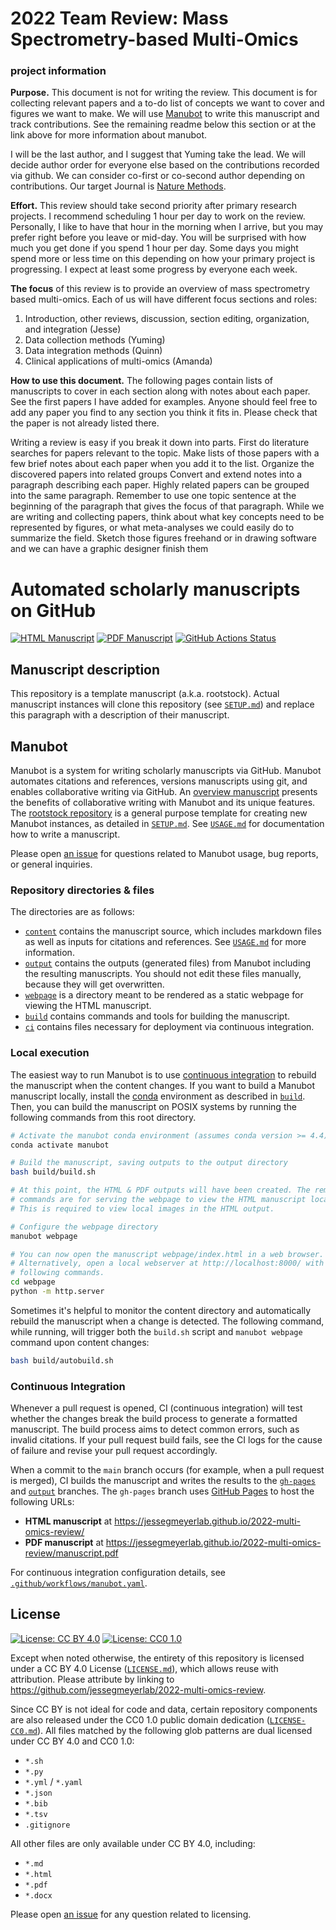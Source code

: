 # 2022 Team Review: Mass Spectrometry-based Multi-Omics
### project information


**Purpose.** This document is not for writing the review. This document is for collecting relevant papers and a to-do list of concepts we want to cover and figures we want to make. We will use [Manubot](https://github.com/manubot/manubot) to write this manuscript and track contributions. See the remaining readme below this section or at the link above for more information about manubot. 

I will be the last author, and I suggest that Yuming take the lead. We will decide author order for everyone else based on the contributions recorded via github. We can consider co-first or co-second author depending on contributions. Our target Journal is [Nature Methods](https://www.nature.com/nmeth/content). 

**Effort.** This review should take second priority after primary research projects. I recommend scheduling 1 hour per day to work on the review. Personally, I like to have that hour in the morning when I arrive, but you may prefer right before you leave or mid-day. You will be surprised with how much you get done if you spend 1 hour per day. Some days you might spend more or less time on this depending on how your primary project is progressing. I expect at least some progress by everyone each week. 

**The focus** of this review is to provide an overview of mass spectrometry based multi-omics. Each of us will have different focus sections and roles:
1. Introduction, other reviews, discussion, section editing, organization, and integration (Jesse)
2. Data collection methods (Yuming)
3. Data integration methods (Quinn)
4. Clinical applications of multi-omics (Amanda)

**How to use this document.** The following pages contain lists of manuscripts to cover in each section along with notes about each paper. See the first papers I have added for examples. Anyone should feel free to add any paper you find to any section you think it fits in. Please check that the paper is not already listed there. 

Writing a review is easy if you break it down into parts. 
First do literature searches for papers relevant to the topic. Make lists of those papers with a few brief notes about each paper when you add it to the list. 
Organize the discovered papers into related groups
Convert and extend notes into a paragraph describing each paper. Highly related papers can be grouped into the same paragraph. Remember to use one topic sentence at the beginning of the paragraph that gives the focus of that paragraph. 
While we are writing and collecting papers, think about what key concepts need to be represented by figures, or what meta-analyses we could easily do to summarize the field. Sketch those figures freehand or in drawing software and we can have a graphic designer finish them




# Automated scholarly manuscripts on GitHub

<!-- usage note: edit the H1 title above to personalize the manuscript -->

[![HTML Manuscript](https://img.shields.io/badge/manuscript-HTML-blue.svg)](https://jessegmeyerlab.github.io/2022-multi-omics-review/)
[![PDF Manuscript](https://img.shields.io/badge/manuscript-PDF-blue.svg)](https://jessegmeyerlab.github.io/2022-multi-omics-review/manuscript.pdf)
[![GitHub Actions Status](https://github.com/jessegmeyerlab/2022-multi-omics-review/workflows/Manubot/badge.svg)](https://github.com/jessegmeyerlab/2022-multi-omics-review/actions)

## Manuscript description

<!-- usage note: edit this section. -->

This repository is a template manuscript (a.k.a. rootstock).
Actual manuscript instances will clone this repository (see [`SETUP.md`](SETUP.md)) and replace this paragraph with a description of their manuscript.

## Manubot

<!-- usage note: do not edit this section -->

Manubot is a system for writing scholarly manuscripts via GitHub.
Manubot automates citations and references, versions manuscripts using git, and enables collaborative writing via GitHub.
An [overview manuscript](https://greenelab.github.io/meta-review/ "Open collaborative writing with Manubot") presents the benefits of collaborative writing with Manubot and its unique features.
The [rootstock repository](https://git.io/fhQH1) is a general purpose template for creating new Manubot instances, as detailed in [`SETUP.md`](SETUP.md).
See [`USAGE.md`](USAGE.md) for documentation how to write a manuscript.

Please open [an issue](https://git.io/fhQHM) for questions related to Manubot usage, bug reports, or general inquiries.

### Repository directories & files

The directories are as follows:

+ [`content`](content) contains the manuscript source, which includes markdown files as well as inputs for citations and references.
  See [`USAGE.md`](USAGE.md) for more information.
+ [`output`](output) contains the outputs (generated files) from Manubot including the resulting manuscripts.
  You should not edit these files manually, because they will get overwritten.
+ [`webpage`](webpage) is a directory meant to be rendered as a static webpage for viewing the HTML manuscript.
+ [`build`](build) contains commands and tools for building the manuscript.
+ [`ci`](ci) contains files necessary for deployment via continuous integration.

### Local execution

The easiest way to run Manubot is to use [continuous integration](#continuous-integration) to rebuild the manuscript when the content changes.
If you want to build a Manubot manuscript locally, install the [conda](https://conda.io) environment as described in [`build`](build).
Then, you can build the manuscript on POSIX systems by running the following commands from this root directory.

```sh
# Activate the manubot conda environment (assumes conda version >= 4.4)
conda activate manubot

# Build the manuscript, saving outputs to the output directory
bash build/build.sh

# At this point, the HTML & PDF outputs will have been created. The remaining
# commands are for serving the webpage to view the HTML manuscript locally.
# This is required to view local images in the HTML output.

# Configure the webpage directory
manubot webpage

# You can now open the manuscript webpage/index.html in a web browser.
# Alternatively, open a local webserver at http://localhost:8000/ with the
# following commands.
cd webpage
python -m http.server
```

Sometimes it's helpful to monitor the content directory and automatically rebuild the manuscript when a change is detected.
The following command, while running, will trigger both the `build.sh` script and `manubot webpage` command upon content changes:

```sh
bash build/autobuild.sh
```

### Continuous Integration

Whenever a pull request is opened, CI (continuous integration) will test whether the changes break the build process to generate a formatted manuscript.
The build process aims to detect common errors, such as invalid citations.
If your pull request build fails, see the CI logs for the cause of failure and revise your pull request accordingly.

When a commit to the `main` branch occurs (for example, when a pull request is merged), CI builds the manuscript and writes the results to the [`gh-pages`](https://github.com/jessegmeyerlab/2022-multi-omics-review/tree/gh-pages) and [`output`](https://github.com/jessegmeyerlab/2022-multi-omics-review/tree/output) branches.
The `gh-pages` branch uses [GitHub Pages](https://pages.github.com/) to host the following URLs:

+ **HTML manuscript** at https://jessegmeyerlab.github.io/2022-multi-omics-review/
+ **PDF manuscript** at https://jessegmeyerlab.github.io/2022-multi-omics-review/manuscript.pdf

For continuous integration configuration details, see [`.github/workflows/manubot.yaml`](.github/workflows/manubot.yaml).

## License

<!--
usage note: edit this section to change the license of your manuscript or source code changes to this repository.
We encourage users to openly license their manuscripts, which is the default as specified below.
-->

[![License: CC BY 4.0](https://img.shields.io/badge/License%20All-CC%20BY%204.0-lightgrey.svg)](http://creativecommons.org/licenses/by/4.0/)
[![License: CC0 1.0](https://img.shields.io/badge/License%20Parts-CC0%201.0-lightgrey.svg)](https://creativecommons.org/publicdomain/zero/1.0/)

Except when noted otherwise, the entirety of this repository is licensed under a CC BY 4.0 License ([`LICENSE.md`](LICENSE.md)), which allows reuse with attribution.
Please attribute by linking to https://github.com/jessegmeyerlab/2022-multi-omics-review.

Since CC BY is not ideal for code and data, certain repository components are also released under the CC0 1.0 public domain dedication ([`LICENSE-CC0.md`](LICENSE-CC0.md)).
All files matched by the following glob patterns are dual licensed under CC BY 4.0 and CC0 1.0:

+ `*.sh`
+ `*.py`
+ `*.yml` / `*.yaml`
+ `*.json`
+ `*.bib`
+ `*.tsv`
+ `.gitignore`

All other files are only available under CC BY 4.0, including:

+ `*.md`
+ `*.html`
+ `*.pdf`
+ `*.docx`

Please open [an issue](https://github.com/jessegmeyerlab/2022-multi-omics-review/issues) for any question related to licensing.
